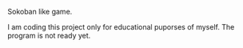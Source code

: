 Sokoban like game.

I am coding this project only for educational puporses of myself.
The program is not ready yet.
